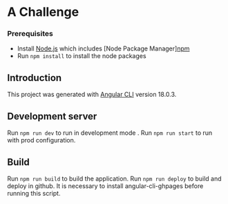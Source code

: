 # A Challenge

### Prerequisites

- Install [Node.js](https://nodejs.org/) which includes [Node Package Manager][npm](https://www.npmjs.com/get-npm)
- Run `npm install` to install the node packages

## Introduction

This project was generated with [Angular CLI](https://github.com/angular/angular-cli) version 18.0.3.

## Development server

Run `npm run dev` to run in development mode . Run `npm run start` to run with prod configuration.

## Build

Run `npm run build` to build the application. Run `npm run deploy` to build and deploy in github. It is necessary to install angular-cli-ghpages before running this script.

